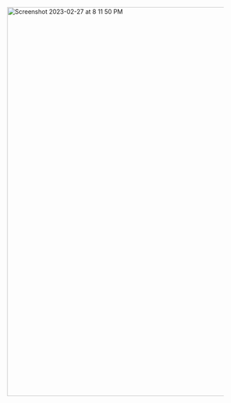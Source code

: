 <img width="905" alt="Screenshot 2023-02-27 at 8 11 50 PM" src="https://user-images.githubusercontent.com/111932301/221735111-7271bb1c-3d46-44a6-9ef6-ac1ce6c0004f.png">
